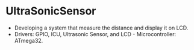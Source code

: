 # UltraSonicSensor
- Developing a system that measure the distance and display it on LCD.
- Drivers: GPIO, ICU, Ultrasonic Sensor, and LCD - Microcontroller: ATmega32.
